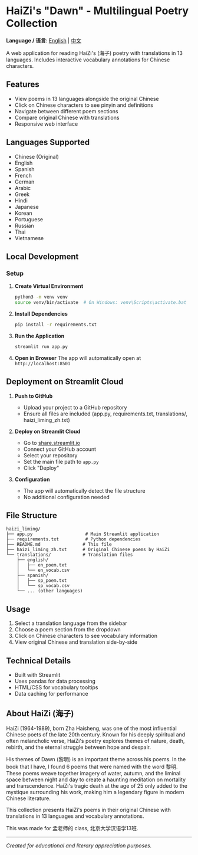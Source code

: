 # HaiZi's "Dawn" - Multilingual Poetry Collection

**Language / 语言**: [English](README.md) | [中文](README_zh.md)

A web application for reading HaiZi's (海子) poetry with translations in 13 languages. Includes interactive vocabulary annotations for Chinese characters.

## Features

- View poems in 13 languages alongside the original Chinese
- Click on Chinese characters to see pinyin and definitions
- Navigate between different poem sections
- Compare original Chinese with translations
- Responsive web interface

## Languages Supported

- Chinese (Original)
- English
- Spanish
- French
- German
- Arabic
- Greek
- Hindi
- Japanese
- Korean
- Portuguese
- Russian
- Thai
- Vietnamese

## Local Development

### Setup

1. **Create Virtual Environment**
   ```bash
   python3 -m venv venv
   source venv/bin/activate  # On Windows: venv\Scripts\activate.bat
   ```

2. **Install Dependencies**
   ```bash
   pip install -r requirements.txt
   ```

3. **Run the Application**
   ```bash
   streamlit run app.py
   ```

4. **Open in Browser**
   The app will automatically open at `http://localhost:8501`

## Deployment on Streamlit Cloud

1. **Push to GitHub**
   - Upload your project to a GitHub repository
   - Ensure all files are included (app.py, requirements.txt, translations/, haizi_liming_zh.txt)

2. **Deploy on Streamlit Cloud**
   - Go to [share.streamlit.io](https://share.streamlit.io)
   - Connect your GitHub account
   - Select your repository
   - Set the main file path to `app.py`
   - Click "Deploy"

3. **Configuration**
   - The app will automatically detect the file structure
   - No additional configuration needed

## File Structure

```
haizi_liming/
├── app.py                    # Main Streamlit application
├── requirements.txt          # Python dependencies
├── README.md                # This file
├── haizi_liming_zh.txt      # Original Chinese poems by HaiZi
└── translations/            # Translation files
    ├── english/
    │   ├── en_poem.txt
    │   └── en_vocab.csv
    ├── spanish/
    │   ├── sp_poem.txt
    │   └── sp_vocab.csv
    └── ... (other languages)
```

## Usage

1. Select a translation language from the sidebar
2. Choose a poem section from the dropdown
3. Click on Chinese characters to see vocabulary information
4. View original Chinese and translation side-by-side

## Technical Details

- Built with Streamlit
- Uses pandas for data processing
- HTML/CSS for vocabulary tooltips
- Data caching for performance

## About HaiZi (海子)

HaiZi (1964-1989), born Zha Haisheng, was one of the most influential Chinese poets of the late 20th century. Known for his deeply spiritual and often melancholic verse, HaiZi's poetry explores themes of nature, death, rebirth, and the eternal struggle between hope and despair.

His themes of Dawn (黎明) is an important theme across his poems. In the book that I have, I found 6 poems that were named with the word 黎明. These poems weave together imagery of water, autumn, and the liminal space between night and day to create a haunting meditation on mortality and transcendence. HaiZi's tragic death at the age of 25 only added to the mystique surrounding his work, making him a legendary figure in modern Chinese literature.

This collection presents HaiZi's poems in their original Chinese with translations in 13 languages and vocabulary annotations.

This was made for 孟老师的 class, 北京大学汉语学13班. 

---

*Created for educational and literary appreciation purposes.*
